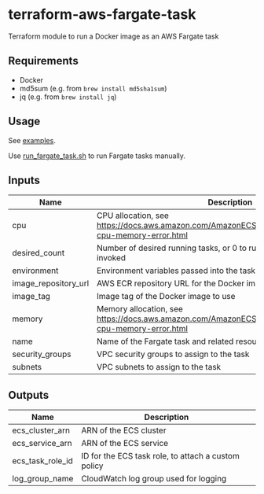 # terraform-aws-fargate-task

Terraform module to run a Docker image as an AWS Fargate task

## Requirements

- Docker
- md5sum (e.g. from `brew install md5sha1sum`)
- jq (e.g. from `brew install jq`)

## Usage

See [examples](examples).

Use [run_fargate_task.sh](run_fargate_task.sh) to run Fargate tasks manually.

## Inputs

| Name                 | Description                                                                                                   |  Type  | Default | Required |
| -------------------- | ------------------------------------------------------------------------------------------------------------- | :----: | :-----: | :------: |
| cpu                  | CPU allocation, see https://docs.aws.amazon.com/AmazonECS/latest/developerguide/task-cpu-memory-error.html    | string | `"256"` |    no    |
| desired_count        | Number of desired running tasks, or 0 to run only when manually invoked                                       | string |  `"0"`  |    no    |
| environment          | Environment variables passed into the task at runtime                                                         |  map   | `<map>` |    no    |
| image_repository_url | AWS ECR repository URL for the Docker image to use                                                            | string |   n/a   |   yes    |
| image_tag            | Image tag of the Docker image to use                                                                          | string |   n/a   |   yes    |
| memory               | Memory allocation, see https://docs.aws.amazon.com/AmazonECS/latest/developerguide/task-cpu-memory-error.html | string | `"512"` |    no    |
| name                 | Name of the Fargate task and related resources                                                                | string |   n/a   |   yes    |
| security_groups      | VPC security groups to assign to the task                                                                     |  list  |   n/a   |   yes    |
| subnets              | VPC subnets to assign to the task                                                                             |  list  |   n/a   |   yes    |

## Outputs

| Name             | Description                                         |
| ---------------- | --------------------------------------------------- |
| ecs_cluster_arn  | ARN of the ECS cluster                              |
| ecs_service_arn  | ARN of the ECS service                              |
| ecs_task_role_id | ID for the ECS task role, to attach a custom policy |
| log_group_name   | CloudWatch log group used for logging               |
